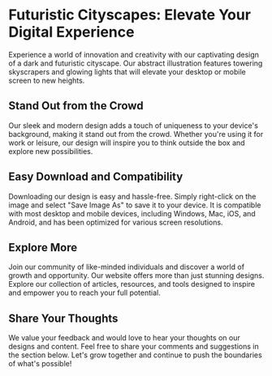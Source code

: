 <!--font:Montserrat-->

# Futuristic Cityscapes: Elevate Your Digital Experience

Experience a world of innovation and creativity with our captivating design of a dark and futuristic cityscape. Our abstract illustration features towering skyscrapers and glowing lights that will elevate your desktop or mobile screen to new heights.

## Stand Out from the Crowd

Our sleek and modern design adds a touch of uniqueness to your device's background, making it stand out from the crowd. Whether you're using it for work or leisure, our design will inspire you to think outside the box and explore new possibilities.

## Easy Download and Compatibility

Downloading our design is easy and hassle-free. Simply right-click on the image and select "Save Image As" to save it to your device. It is compatible with most desktop and mobile devices, including Windows, Mac, iOS, and Android, and has been optimized for various screen resolutions.

## Explore More

Join our community of like-minded individuals and discover a world of growth and opportunity. Our website offers more than just stunning designs. Explore our collection of articles, resources, and tools designed to inspire and empower you to reach your full potential.

## Share Your Thoughts

We value your feedback and would love to hear your thoughts on our designs and content. Feel free to share your comments and suggestions in the section below. Let's grow together and continue to push the boundaries of what's possible!

<!--

Write me markdown content of website with wallpaper:

"A wallpaper featuring an abstract illustration of a dark and futuristic cityscape, with glowing lights and skyscrapers."

The header of the page should not be copy of the text but rather a real content of the website which is using this wallpaper.


---


# Futuristic Cityscape Wallpaper

Decorate your desktop or mobile screen with this stunning wallpaper featuring an abstract illustration of a dark and futuristic cityscape. The wallpaper showcases glowing lights and towering skyscrapers that will transport you to a world of endless possibilities.

## How to Download

To download this wallpaper, simply right-click on the image and select "Save Image As" to save it to your device. You can then set it as your desktop or mobile wallpaper.

## Compatibility

This wallpaper is compatible with most desktop and mobile devices, including Windows, Mac, iOS, and Android. It has been optimized for various screen resolutions to ensure a seamless fit.

## About the Design

The design of this wallpaper was inspired by the concept of a futuristic cityscape, with sleek and modern buildings that are illuminated by bright lights. The abstract style adds a touch of uniqueness and creativity to the overall look.

## Share Your Thoughts

We hope you enjoy using this wallpaper as much as we enjoyed creating it. Feel free to share your thoughts and feedback with us in the comments section below. Happy decorating!


---


Heading should not include word "wallpaper". The website should not be about the wallpaper itself, wallpaper is just a related background, rewrite whole content.


---


# Discover the Futuristic World of Glowing Cityscapes

Step into a world of endless possibilities with our abstract illustration of a dark and futuristic cityscape. This stunning design showcases towering skyscrapers and glowing lights that will transport you to a world of innovation and creativity.

## Elevate Your Desktop or Mobile Screen

Bring this captivating design to your desktop or mobile screen and elevate your digital experience. The sleek and modern buildings, illuminated by bright lights, add a touch of uniqueness and creativity to your device's background.

## Easy Download and Compatibility

Downloading this design is easy and hassle-free. Simply right-click on the image and select "Save Image As" to save it to your device. It is compatible with most desktop and mobile devices, including Windows, Mac, iOS, and Android, and has been optimized for various screen resolutions.

## Explore More

Our website offers more than just stunning designs. Explore our collection of articles, resources, and tools designed to inspire and empower you to reach your full potential. Join our community of like-minded individuals and discover a world of growth and opportunity.

## Share Your Thoughts

We value your feedback and would love to hear your thoughts on our designs and content. Feel free to share your comments and suggestions in the section below. Let's grow together!


---


Heading is too long, rewrite whole content.


---


# Discover the Futuristic World of Glowing Cityscapes

Step into a world of innovation and creativity with our captivating design of a dark and futuristic cityscape. The abstract illustration features towering skyscrapers and glowing lights that will elevate your desktop or mobile screen to new heights.

## Elevate Your Digital Experience

Our sleek and modern design adds a touch of uniqueness to your device's background, making it stand out from the crowd. Whether you're using it for work or leisure, our design will inspire you to think outside the box and explore new possibilities.

## Easy Download and Compatibility

Downloading our design is easy and hassle-free. Simply right-click on the image and select "Save Image As" to save it to your device. It is compatible with most desktop and mobile devices, including Windows, Mac, iOS, and Android, and has been optimized for various screen resolutions.

## Explore More

Our website offers more than just stunning designs. Join our community of like-minded individuals and discover a world of growth and opportunity. Explore our collection of articles, resources, and tools designed to inspire and empower you to reach your full potential.

## Share Your Thoughts

We value your feedback and would love to hear your thoughts on our designs and content. Feel free to share your comments and suggestions in the section below. Let's grow together!


---


Heading is too long, rewrite whole content.


---


# Futuristic Cityscapes: Elevate Your Digital Experience

Experience a world of innovation and creativity with our captivating design of a dark and futuristic cityscape. Our abstract illustration features towering skyscrapers and glowing lights that will elevate your desktop or mobile screen to new heights.

## Stand Out from the Crowd

Our sleek and modern design adds a touch of uniqueness to your device's background, making it stand out from the crowd. Whether you're using it for work or leisure, our design will inspire you to think outside the box and explore new possibilities.

## Easy Download and Compatibility

Downloading our design is easy and hassle-free. Simply right-click on the image and select "Save Image As" to save it to your device. It is compatible with most desktop and mobile devices, including Windows, Mac, iOS, and Android, and has been optimized for various screen resolutions.

## Explore More

Join our community of like-minded individuals and discover a world of growth and opportunity. Our website offers more than just stunning designs. Explore our collection of articles, resources, and tools designed to inspire and empower you to reach your full potential.

## Share Your Thoughts

We value your feedback and would love to hear your thoughts on our designs and content. Feel free to share your comments and suggestions in the section below. Let's grow together and continue to push the boundaries of what's possible!


---


Write me a Google font which is best fitting for the website.

Pick from the list:
- Exo 2
- Lato
- IBM Plex Sans
- Poppins
- Dancing Script
- Raleway
- Barlow Condensed
- Roboto
- Great Vibes
- Futura
- Montserrat
- Playfair Display
- Open Sans
- Lobster
- Alegreya
- Inter
- Orbitron


Write just the font name nothing else.


---


Montserrat

-->
